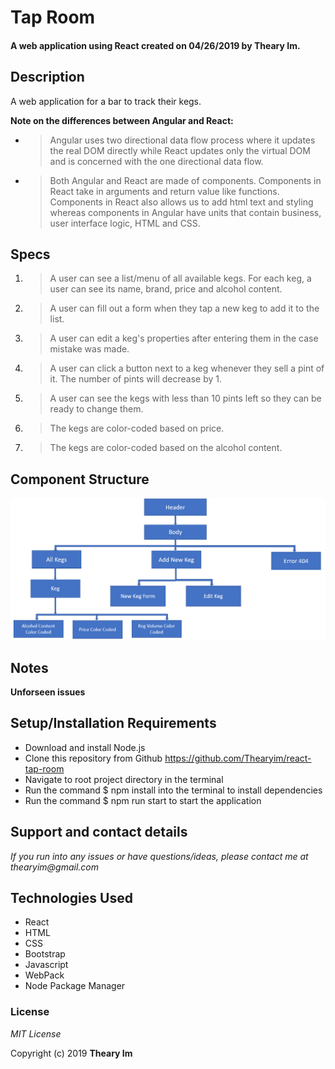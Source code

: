 # Tap Room
#### A web application using React created on 04/26/2019 by Theary Im.

## Description
A web application for a bar to track their kegs.

**Note on the differences between Angular and React:**

* > Angular uses two directional data flow process where it updates the real DOM directly while React updates only the virtual DOM and is concerned with the one directional data flow.
* > Both Angular and React are made of components. Components in React take in arguments and return value like functions. Components in React also allows us to add html text and styling whereas components in Angular have units that contain business, user interface logic, HTML and CSS.

## Specs
1. > A user can see a list/menu of all available kegs. For each keg, a user can see its name, brand, price and alcohol content.
2. > A user can fill out a form when they tap a new keg to add it to the list.
3. > A user can edit a keg's properties after entering them in the case mistake was made.
4. > A user can click a button next to a keg whenever they sell a pint of it. The number of pints will decrease by 1.
5. > A user can see the kegs with less than 10 pints left so they can be ready to change them.
6. > The kegs are color-coded based on price.
7. > The kegs are color-coded based on the alcohol content.
## Component Structure
![Component Diagram](https://github.com/Thearyim/react-tap-room/blob/master/src/assets/documentation/ComponentDiagram.PNG)
## Notes
**Unforseen issues**  

## Setup/Installation Requirements
* Download and install Node.js
* Clone this repository from Github https://github.com/Thearyim/react-tap-room
* Navigate to root project directory in the terminal
* Run the command $ npm install into the terminal to install dependencies
* Run the command $ npm run start to start the application

## Support and contact details
_If you run into any issues or have questions/ideas, please contact me at thearyim@gmail.com_

## Technologies Used
* React
* HTML
* CSS
* Bootstrap
* Javascript
* WebPack
* Node Package Manager

### License
*MIT License*

Copyright (c) 2019 **Theary Im**
